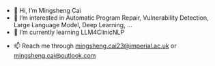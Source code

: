 - 👋 Hi, I’m Mingsheng Cai
- 👀 I’m interested in Automatic Program Repair, Vulnerability Detection, Large Language Model, Deep Learning, ...
- 🌱 I’m currently learning LLM4ClinicNLP
<!---
- 💞️ I’m looking to collaborate on ...
--->
- 📫 Reach me through mingsheng.cai23@imperial.ac.uk or mingsheng.cai@outlook.com
<!---
- 😄 Pronouns: Mingsheng Tsai
- ⚡ Fun fact: I have interest in Photograph and Travelling.
--->

<!---
stkovf/stkovf is a ✨ special ✨ repository because its `README.md` (this file) appears on your GitHub profile.
You can click the Preview link to take a look at your changes.
--->
